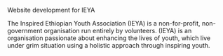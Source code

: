 Website development for IEYA

The Inspired Ethiopian Youth Association (IEYA) is a non-for-profit, non-government organisation run entirely by volunteers. (IEYA) is an organisation passionate about enhancing the lives of youth, which live under grim situation using a holistic approach through inspiring youth. 

